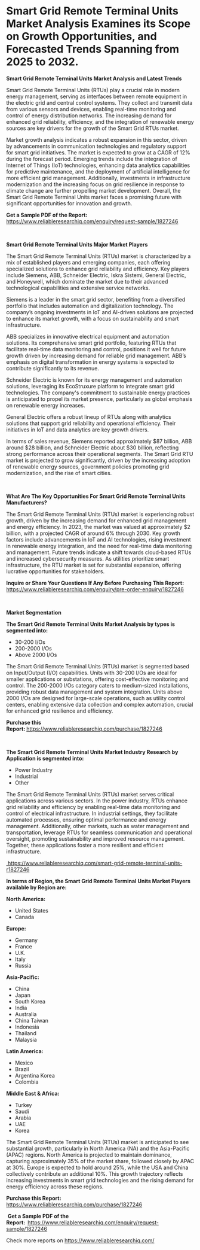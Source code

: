 <p><h1>Smart Grid Remote Terminal Units Market Analysis Examines its Scope on Growth Opportunities, and Forecasted Trends Spanning from 2025 to 2032.</h1></p><p><strong>Smart Grid Remote Terminal Units Market Analysis and Latest Trends</strong></p>
<p><p>Smart Grid Remote Terminal Units (RTUs) play a crucial role in modern energy management, serving as interfaces between remote equipment in the electric grid and central control systems. They collect and transmit data from various sensors and devices, enabling real-time monitoring and control of energy distribution networks. The increasing demand for enhanced grid reliability, efficiency, and the integration of renewable energy sources are key drivers for the growth of the Smart Grid RTUs market.</p><p>Market growth analysis indicates a robust expansion in this sector, driven by advancements in communication technologies and regulatory support for smart grid initiatives. The market is expected to grow at a CAGR of 12% during the forecast period. Emerging trends include the integration of Internet of Things (IoT) technologies, enhancing data analytics capabilities for predictive maintenance, and the deployment of artificial intelligence for more efficient grid management. Additionally, investments in infrastructure modernization and the increasing focus on grid resilience in response to climate change are further propelling market development. Overall, the Smart Grid Remote Terminal Units market faces a promising future with significant opportunities for innovation and growth.</p></p>
<p><strong>Get a Sample PDF of the Report:&nbsp;</strong> <a href="https://www.reliableresearchiq.com/enquiry/request-sample/1827246?utm_campaign=3058&utm_medium=2&utm_source=Github&utm_content=ia&utm_term=06042025&utm_id=smart-grid-remote-terminal-units">https://www.reliableresearchiq.com/enquiry/request-sample/1827246</a></p>
<p>&nbsp;</p>
<p><strong>Smart Grid Remote Terminal Units Major Market Players</strong></p>
<p><p>The Smart Grid Remote Terminal Units (RTUs) market is characterized by a mix of established players and emerging companies, each offering specialized solutions to enhance grid reliability and efficiency. Key players include Siemens, ABB, Schneider Electric, Iskra Sistemi, General Electric, and Honeywell, which dominate the market due to their advanced technological capabilities and extensive service networks.</p><p>Siemens is a leader in the smart grid sector, benefiting from a diversified portfolio that includes automation and digitalization technology. The company’s ongoing investments in IoT and AI-driven solutions are projected to enhance its market growth, with a focus on sustainability and smart infrastructure.</p><p>ABB specializes in innovative electrical equipment and automation solutions. Its comprehensive smart grid portfolio, featuring RTUs that facilitate real-time data monitoring and control, positions it well for future growth driven by increasing demand for reliable grid management. ABB’s emphasis on digital transformation in energy systems is expected to contribute significantly to its revenue.</p><p>Schneider Electric is known for its energy management and automation solutions, leveraging its EcoStruxure platform to integrate smart grid technologies. The company's commitment to sustainable energy practices is anticipated to propel its market presence, particularly as global emphasis on renewable energy increases.</p><p>General Electric offers a robust lineup of RTUs along with analytics solutions that support grid reliability and operational efficiency. Their initiatives in IoT and data analytics are key growth drivers.</p><p>In terms of sales revenue, Siemens reported approximately $87 billion, ABB around $28 billion, and Schneider Electric about $30 billion, reflecting strong performance across their operational segments. The Smart Grid RTU market is projected to grow significantly, driven by the increasing adoption of renewable energy sources, government policies promoting grid modernization, and the rise of smart cities.</p></p>
<p>&nbsp;</p>
<p><strong>What Are The Key Opportunities For Smart Grid Remote Terminal Units Manufacturers?</strong></p>
<p><p>The Smart Grid Remote Terminal Units (RTUs) market is experiencing robust growth, driven by the increasing demand for enhanced grid management and energy efficiency. In 2023, the market was valued at approximately $2 billion, with a projected CAGR of around 6% through 2030. Key growth factors include advancements in IoT and AI technologies, rising investment in renewable energy integration, and the need for real-time data monitoring and management. Future trends indicate a shift towards cloud-based RTUs and increased cybersecurity measures. As utilities prioritize smart infrastructure, the RTU market is set for substantial expansion, offering lucrative opportunities for stakeholders.</p></p>
<p><strong>Inquire or Share Your Questions If Any Before Purchasing This Report:</strong> <a href="https://www.reliableresearchiq.com/enquiry/pre-order-enquiry/1827246?utm_campaign=3058&utm_medium=2&utm_source=Github&utm_content=ia&utm_term=06042025&utm_id=smart-grid-remote-terminal-units">https://www.reliableresearchiq.com/enquiry/pre-order-enquiry/1827246</a></p>
<p>&nbsp;</p>
<p><strong>Market Segmentation</strong></p>
<p><strong>The Smart Grid Remote Terminal Units Market Analysis by types is segmented into:</strong></p>
<p><ul><li>30-200 I/Os</li><li>200-2000 I/Os</li><li>Above 2000 I/Os</li></ul></p>
<p><p>The Smart Grid Remote Terminal Units (RTUs) market is segmented based on Input/Output (I/O) capabilities. Units with 30-200 I/Os are ideal for smaller applications or substations, offering cost-effective monitoring and control. The 200-2000 I/Os category caters to medium-sized installations, providing robust data management and system integration. Units above 2000 I/Os are designed for large-scale operations, such as utility control centers, enabling extensive data collection and complex automation, crucial for enhanced grid resilience and efficiency.</p></p>
<p><strong>Purchase this Report:&nbsp;</strong><a href="https://www.reliableresearchiq.com/purchase/1827246?utm_campaign=3058&utm_medium=2&utm_source=Github&utm_content=ia&utm_term=06042025&utm_id=smart-grid-remote-terminal-units">https://www.reliableresearchiq.com/purchase/1827246</a></p>
<p>&nbsp;</p>
<p><strong>The Smart Grid Remote Terminal Units Market Industry Research by Application is segmented into:</strong></p>
<p><ul><li>Power Industry</li><li>Industrial</li><li>Other</li></ul></p>
<p><p>The Smart Grid Remote Terminal Units (RTUs) market serves critical applications across various sectors. In the power industry, RTUs enhance grid reliability and efficiency by enabling real-time data monitoring and control of electrical infrastructure. In industrial settings, they facilitate automated processes, ensuring optimal performance and energy management. Additionally, other markets, such as water management and transportation, leverage RTUs for seamless communication and operational oversight, promoting sustainability and improved resource management. Together, these applications foster a more resilient and efficient infrastructure.</p></p>
<p><a href="https://www.reliableresearchiq.com/smart-grid-remote-terminal-units-r1827246?utm_campaign=3058&utm_medium=2&utm_source=Github&utm_content=ia&utm_term=06042025&utm_id=smart-grid-remote-terminal-units">&nbsp;https://www.reliableresearchiq.com/smart-grid-remote-terminal-units-r1827246</a></p>
<p><strong>In terms of Region, the Smart Grid Remote Terminal Units Market Players available by Region are:</strong></p>
<p>
    <p> <strong> North America: </strong>
        <ul>
            <li>United States</li>
            <li>Canada</li>
        </ul>
        </p> 
    <p> <strong> Europe: </strong>
        <ul>
            <li>Germany</li>
            <li>France</li>
            <li>U.K.</li>
            <li>Italy</li>
            <li>Russia</li>
        </ul>
        </p> 
    <p> <strong> Asia-Pacific: </strong>
        <ul>
            <li>China</li>
            <li>Japan</li>
            <li>South Korea</li>
            <li>India</li>
            <li>Australia</li>
            <li>China Taiwan</li>
            <li>Indonesia</li>
            <li>Thailand</li>
            <li>Malaysia</li>
        </ul>
        </p> 
    <p> <strong> Latin America: </strong>
        <ul>
            <li>Mexico</li>
            <li>Brazil</li>
            <li>Argentina Korea</li>
            <li>Colombia</li>
        </ul>
        </p> 
    <p> <strong> Middle East & Africa: </strong>
        <ul>
            <li>Turkey</li>
            <li>Saudi</li>
            <li>Arabia</li>
            <li>UAE</li>
            <li>Korea</li>
        </ul>
    </p>
    </p>
<p><p>The Smart Grid Remote Terminal Units (RTUs) market is anticipated to see substantial growth, particularly in North America (NA) and the Asia-Pacific (APAC) regions. North America is projected to maintain dominance, capturing approximately 35% of the market share, followed closely by APAC at 30%. Europe is expected to hold around 25%, while the USA and China collectively contribute an additional 10%. This growth trajectory reflects increasing investments in smart grid technologies and the rising demand for energy efficiency across these regions.</p></p>
<p><strong>Purchase this Report: </strong><a href="https://www.reliableresearchiq.com/purchase/1827246?utm_campaign=3058&utm_medium=2&utm_source=Github&utm_content=ia&utm_term=06042025&utm_id=smart-grid-remote-terminal-units">https://www.reliableresearchiq.com/purchase/1827246</a></p>
<p>&nbsp;<strong>Get a Sample PDF of the Report:&nbsp;&nbsp;</strong><a href="https://www.reliableresearchiq.com/enquiry/request-sample/1827246?utm_campaign=3058&utm_medium=2&utm_source=Github&utm_content=ia&utm_term=06042025&utm_id=smart-grid-remote-terminal-units">https://www.reliableresearchiq.com/enquiry/request-sample/1827246</a></p>
<p><strong></strong></p>
<p>Check more reports on <a href="https://www.reliableresearchiq.com/?utm_campaign=3058&utm_medium=2&utm_source=Github&utm_content=ia&utm_term=06042025&utm_id=smart-grid-remote-terminal-units">https://www.reliableresearchiq.com/</a></p>